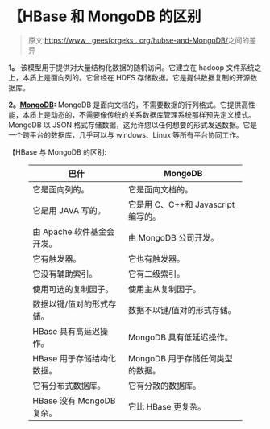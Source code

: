 # 【HBase 和 MongoDB 的区别

> 原文:[https://www . geesforgeks . org/hubse-and-MongoDB/](https://www.geeksforgeeks.org/difference-between-hbase-and-mongodb/)之间的差异

**1。**
该模型用于提供对大量结构化数据的随机访问。它建立在 hadoop 文件系统之上，本质上是面向列的。它曾经在 HDFS 存储数据。它是提供数据复制的开源数据库。

**2。**[**MongoDB**](https://www.geeksforgeeks.org/mongodb-an-introduction/)**:**
MongoDB 是面向文档的，不需要数据的行列格式。它提供高性能，本质上是动态的，不需要像传统的关系数据库管理系统那样预先定义模式。MongoDB 以 JSON 格式存储数据，这允许您以任何想要的形式发送数据。它是一个跨平台的数据库，几乎可以与 windows、Linux 等所有平台协同工作。

【HBase 与 MongoDB 的区别:

<figure class="table">

| 巴什 | MongoDB |
| --- | --- |
| 它是面向列的。 | 它是面向文档的。 |
| 它是用 JAVA 写的。 | 它是用 C、C++和 Javascript 编写的。 |
| 由 Apache 软件基金会开发。 | 由 MongoDB 公司开发。 |
| 它有触发器。 | 它也有触发器。 |
| 它没有辅助索引。 | 它有二级索引。 |
| 使用可选的复制因子。 | 使用主从复制因子。 |
| 数据以键/值对的形式存储。 | 数据不以键/值对的形式存储。 |
| HBase 具有高延迟操作。 | MongoDB 具有低延迟操作。 |
| HBase 用于存储结构化数据。 | MongoDB 用于存储任何类型的数据。 |
| 它有分布式数据库。 | 它有分散的数据库。 |
| HBase 没有 MongoDB 复杂。 | 它比 HBase 更复杂。 |

</figure>